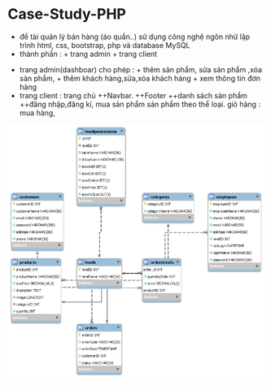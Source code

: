 # Case-Study-PHP
- đề tài quản lý bán hàng (áo quần..)
sử dụng công nghệ ngôn nhữ lập trình html, css, bootstrap, php và database MySQL
- thành phần : + trang admin 
               + trang client
+ trang  admin(dashboar) cho phép : + thêm sản phẩm, sửa sản phẩm ,xóa sản phẩm, 
                          + thêm khách hàng,sửa,xóa khách hàng
                          + xem thông tin đơn hàng
+ trang client : trang chủ 
                      ++Navbar.
                       ++Footer 
                      ++danh sách sản phẩm
                      ++đăng nhập,đăng kí, mua sản phẩm
                      sản phẩm theo thể loại.
                     giỏ hàng :
                     mua hàng,

<img src="imga_database/database.png">

